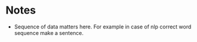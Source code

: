 # Notes

* Sequence of data matters here. For example in case of nlp correct word sequence make a sentence.

